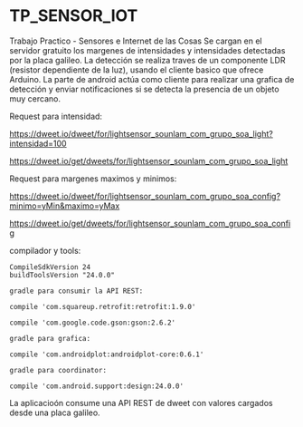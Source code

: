 # TP_SENSOR_IOT
Trabajo Practico - Sensores e Internet de las Cosas
Se cargan en el servidor gratuito los margenes de intensidades y intensidades detectadas por la placa galileo.
La detección se realiza traves de un componente LDR (resistor dependiente de la luz), usando el cliente basico que ofrece Arduino.
La parte de android actúa como cliente para realizar una grafica de detección y enviar notificaciones si se detecta la presencia
de un objeto muy cercano.

Request para intensidad:

https://dweet.io/dweet/for/lightsensor_sounlam_com_grupo_soa_light?intensidad=100

https://dweet.io/get/dweets/for/lightsensor_sounlam_com_grupo_soa_light

Request para margenes maximos y minimos:

https://dweet.io/dweet/for/lightsensor_sounlam_com_grupo_soa_config?minimo=yMin&maximo=yMax

https://dweet.io/get/dweets/for/lightsensor_sounlam_com_grupo_soa_config

compilador y tools:
```
CompileSdkVersion 24
buildToolsVersion "24.0.0"

gradle para consumir la API REST:

compile 'com.squareup.retrofit:retrofit:1.9.0'

compile 'com.google.code.gson:gson:2.6.2'

gradle para grafica:

compile 'com.androidplot:androidplot-core:0.6.1'

gradle para coordinator:

compile 'com.android.support:design:24.0.0'
```

La aplicacioón consume una API REST de dweet con valores cargados desde una placa galileo.
